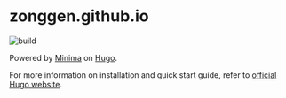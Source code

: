 # zonggen.github.io

![build](https://github.com/zonggen/zonggen.github.io/actions/workflows/gh-pages.yml/badge.svg?branch=main)

Powered by [Minima](https://themes.gohugo.io/themes/hugo-theme-minima/) on [Hugo](https://gohugo.io/).

For more information on installation and quick start guide, refer to [official Hugo website](https://gohugo.io/getting-started/quick-start/).
